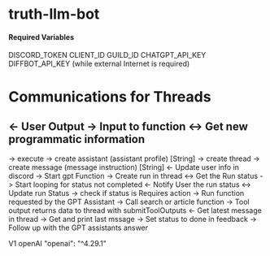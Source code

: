 # truth-llm-bot

#### Required Variables

DISCORD_TOKEN
CLIENT_ID
GUILD_ID
CHATGPT_API_KEY
DIFFBOT_API_KEY (while external Internet is required)

# Communications for Threads

<- User Output
-> Input to function
<-> Get new programmatic information
---

-> execute
-> create assistant (assistant profile) [String]
-> create thread
-> create message (message instruction) [String]
<- Update user info in discord
-> Start gpt Function
  -> Create run in thread
  <-> Get the Run status
  -> Start looping for status not completed
  <- Notify User the run status
  <-> Update run Status 
  -> check if status is Requires action
    -> Run function requested by the GPT Assistant
      -> Call search or article function
      -> Tool output returns data to thread with submitToolOutputs
      <- Get latest message in thread
  -> Get and print last mssage
  -> Set status to done in feedback
  -> Follow up with the GPT assistants answer
  
V1 openAI
"openai": "^4.29.1"